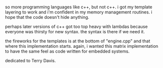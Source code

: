 





  so more programming languages like c++, but not c++.
  i got my template layering to work and i'm confident
  in my memory management routines.  i hope that the 
  code doesn't hide anything.

  perhaps later versions of c++ got too top heavy with 
  lambdas because everyone was thirsty for new syntax.
  the syntax is there if we need it.

  the fireworks for the templates is at the bottom of 
  "engine.cpp" and that where this implementation 
  starts.  again, i wanted this matrix implementation
  to have the same feel as code written for embedded
  systems.
  
  dedicated to Terry Davis.

